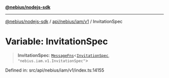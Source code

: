[**@nebius/nodejs-sdk**](../../../../../README.md)

***

[@nebius/nodejs-sdk](../../../../../README.md) / [api/nebius/iam/v1](../README.md) / InvitationSpec

# Variable: InvitationSpec

> **InvitationSpec**: [`MessageFns`](../../../../../runtime/protos/core/interfaces/MessageFns.md)\<[`InvitationSpec`](../interfaces/InvitationSpec.md), `"nebius.iam.v1.InvitationSpec"`\>

Defined in: src/api/nebius/iam/v1/index.ts:14155
